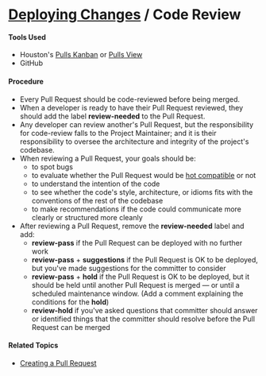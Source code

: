 # [Deploying Changes](../deploying_changes.md) / Code Review


#### Tools Used

 - Houston's [Pulls Kanban](http://houst.in/dashboards/pulls) or [Pulls View](http://houst.in/pulls)
 - GitHub


#### Procedure

 - Every Pull Request should be code-reviewed before being merged.
 - When a developer is ready to have their Pull Request reviewed, they should add the label **review-needed** to the Pull Request.
 - Any developer can review another's Pull Request, but the responsibility for code-review falls to the Project Maintainer; and it is their responsibility to oversee the architecture and integrity of the project's codebase.
 - When reviewing a Pull Request, your goals should be:
     - to spot bugs
     - to evaluate whether the Pull Request would be [hot compatible](developing_features/hot_compatibility.md) or not
     - to understand the intention of the code
     - to see whether the code's style, architecture, or idioms fits with the conventions of the rest of the codebase
     - to make recommendations if the code could communicate more clearly or structured more cleanly
 - After reviewing a Pull Request, remove the **review-needed** label and add:
     - **review-pass** if the Pull Request can be deployed with no further work
     - **review-pass** + **suggestions** if the Pull Request is OK to be deployed, but you've made suggestions for the committer to consider
     - **review-pass** + **hold** if the Pull Request is OK to be deployed, but it should be held until another Pull Request is merged — or until a scheduled maintenance window. (Add a comment explaining the conditions for the **hold**)
     - **review-hold** if you've asked questions that committer should answer or identified things that the committer should resolve before the Pull Request can be merged

#### Related Topics

 - [Creating a Pull Request](../developing_features/pull_requests.md)
